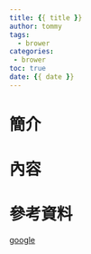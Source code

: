 ```yaml
---
title: {{ title }}
author: tommy
tags: 
  - brower
categories:
 - brower
toc: true
date: {{ date }}
---
```


# 簡介



<!--more-->
# 內容


# 參考資料
[google](http://www.google.com)

